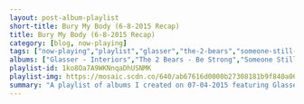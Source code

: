 ```yaml
---
layout: post-album-playlist
short-title: Bury My Body (6-8-2015 Recap)
title: Bury My Body (6-8-2015 Recap)
category: [blog, now-playing]
tags: ["now-playing","playlist","glasser","the-2-bears","someone-still-loves-you-boris-yeltsin","the-mamas-&-the-papas","tobacco","jamie-xx","islands","elvis-depressedly","ben-folds","human-highway","mock-orange","the-animals","metallica","glasser","someone-still-loves-you-boris-yeltsin","tobacco","the-2-bears","islands","elvis-depressedly","the-animals","glasser","the-mamas-&-the-papas","elvis-depressedly","someone-still-loves-you-boris-yeltsin","islands","human-highway","ben-folds","mock-orange","the-animals","elvis-depressedly","the-last-dinosaur","the-2-bears","tobacco","human-highway","the-animals","someone-still-loves-you-boris-yeltsin","islands","mock-orange","jamie-xx","mock-orange","the-mamas-&-the-papas","human-highway","islands","tobacco","the-2-bears","mock-orange","islands","the-last-dinosaur","elvis-depressedly","mock-orange","metallica","the-last-dinosaur","human-highway","tobacco","jamie-xx","human-highway","tobacco","the-animals","the-mamas-&-the-papas","the-last-dinosaur","elvis-depressedly","the-animals","islands","jamie-xx","the-mamas-&-the-papas","human-highway","elvis-depressedly","mock-orange","the-animals","mock-orange","jamie-xx","the-mamas-&-the-papas","human-highway","mock-orange","the-last-dinosaur","the-mamas-&-the-papas","jamie-xx","elvis-depressedly","human-highway","the-animals","the-last-dinosaur","ben-folds"]
albums: ["Glasser - Interiors","The 2 Bears - Be Strong","Someone Still Loves You Boris Yeltsin - The High Country","The Mamas & The Papas - If You Can Believe Your Eyes & Ears","TOBACCO - Fucked Up Friends","Jamie xx - In Colour","Islands - Ski Mask","Elvis Depressedly - New Alhambra","Ben Folds - supersunnyspeedgraphic, the lp","Human Highway - Moody Motorcycle","Mock Orange - Mind Is Not Brain","The Animals - The Best Of The Animals","Metallica - ...And Justice For All","Glasser - Interiors","Someone Still Loves You Boris Yeltsin - The High Country","TOBACCO - Fucked Up Friends","The 2 Bears - Be Strong","Islands - Ski Mask","Elvis Depressedly - New Alhambra","The Animals - The Best Of The Animals","Glasser - Interiors","The Mamas & The Papas - If You Can Believe Your Eyes & Ears","Elvis Depressedly - New Alhambra","Someone Still Loves You Boris Yeltsin - The High Country","Islands - Ski Mask","Human Highway - Moody Motorcycle","Ben Folds - supersunnyspeedgraphic, the lp","Mock Orange - Mind Is Not Brain","The Animals - The Best Of The Animals","Elvis Depressedly - New Alhambra","The Last Dinosaur - Hooray! For Happiness","The 2 Bears - Be Strong","TOBACCO - Fucked Up Friends","Human Highway - Moody Motorcycle","The Animals - The Best Of The Animals","Someone Still Loves You Boris Yeltsin - The High Country","Islands - Ski Mask","Mock Orange - Mind Is Not Brain","Jamie xx - In Colour","Mock Orange - Mind Is Not Brain","The Mamas & The Papas - If You Can Believe Your Eyes & Ears","Human Highway - Moody Motorcycle","Islands - Ski Mask","TOBACCO - Fucked Up Friends","The 2 Bears - Be Strong","Mock Orange - Mind Is Not Brain","Islands - Ski Mask","The Last Dinosaur - Hooray! For Happiness","Elvis Depressedly - New Alhambra","Mock Orange - Mind Is Not Brain","Metallica - ...And Justice For All","The Last Dinosaur - Hooray! For Happiness","Human Highway - Moody Motorcycle","TOBACCO - Fucked Up Friends","Jamie xx - In Colour","Human Highway - Moody Motorcycle","TOBACCO - Fucked Up Friends","The Animals - The Best Of The Animals","The Mamas & The Papas - If You Can Believe Your Eyes & Ears","The Last Dinosaur - Hooray! For Happiness","Elvis Depressedly - New Alhambra","The Animals - The Best Of The Animals","Islands - Ski Mask","Jamie xx - In Colour","The Mamas & The Papas - If You Can Believe Your Eyes & Ears","Human Highway - Moody Motorcycle","Elvis Depressedly - New Alhambra","Mock Orange - Mind Is Not Brain","The Animals - The Best Of The Animals","Mock Orange - Mind Is Not Brain","Jamie xx - In Colour","The Mamas & The Papas - If You Can Believe Your Eyes & Ears","Human Highway - Moody Motorcycle","Mock Orange - Mind Is Not Brain","The Last Dinosaur - Hooray! For Happiness","The Mamas & The Papas - If You Can Believe Your Eyes & Ears","Jamie xx - In Colour","Elvis Depressedly - New Alhambra","Human Highway - Moody Motorcycle","The Animals - The Best Of The Animals","The Last Dinosaur - Hooray! For Happiness","Ben Folds - supersunnyspeedgraphic, the lp"]
playlist-id: 1ko8Oa7A9WKNnqaDhUSNMK
playlist-img: https://mosaic.scdn.co/640/ab67616d0000b27308181b9f840a06e7a071cf72ab67616d0000b2731f790056b7e65470b209e645ab67616d0000b273cfd8b5c1b9556e0c626bb5e1ab67616d0000b273fe207362e18f9f7e305bc5d2
summary: "A playlist of albums I created on 07-04-2015 featuring Glasser, The 2 Bears, Someone Still Loves You Boris Yeltsin, The Mamas & The Papas, TOBACCO, Jamie xx, Islands, Elvis Depressedly, Ben Folds, Human Highway, Mock Orange, The Animals, Metallica, Glasser, Someone Still Loves You Boris Yeltsin, TOBACCO, The 2 Bears, Islands, Elvis Depressedly, The Animals, Glasser, The Mamas & The Papas, Elvis Depressedly, Someone Still Loves You Boris Yeltsin, Islands, Human Highway, Ben Folds, Mock Orange, The Animals, Elvis Depressedly, The Last Dinosaur, The 2 Bears, TOBACCO, Human Highway, The Animals, Someone Still Loves You Boris Yeltsin, Islands, Mock Orange, Jamie xx, Mock Orange, The Mamas & The Papas, Human Highway, Islands, TOBACCO, The 2 Bears, Mock Orange, Islands, The Last Dinosaur, Elvis Depressedly, Mock Orange, Metallica, The Last Dinosaur, Human Highway, TOBACCO, Jamie xx, Human Highway, TOBACCO, The Animals, The Mamas & The Papas, The Last Dinosaur, Elvis Depressedly, The Animals, Islands, Jamie xx, The Mamas & The Papas, Human Highway, Elvis Depressedly, Mock Orange, The Animals, Mock Orange, Jamie xx, The Mamas & The Papas, Human Highway, Mock Orange, The Last Dinosaur, The Mamas & The Papas, Jamie xx, Elvis Depressedly, Human Highway, The Animals, The Last Dinosaur, and Ben Folds"
---
```


